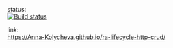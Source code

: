 status:  
[![Build status](https://ci.appveyor.com/api/projects/status/iqa4xl0li6o5hx6c?svg=true)](https://ci.appveyor.com/project/Anna-Kolycheva/ra-lifecycle-http-crud)

link:  
https://Anna-Kolycheva.github.io/ra-lifecycle-http-crud/
